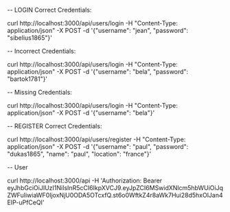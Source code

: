 -- LOGIN Correct Credentials:

curl http://localhost:3000/api/users/login -H "Content-Type: application/json" -X POST -d '{"username": "jean", "password": "sibelius1865"}' 

-- Incorrect Credentials:

curl http://localhost:3000/api/users/login -H "Content-Type: application/json" -X POST -d '{"username": "bela", "password": "bartok1781"}'

-- Missing Credentials:

curl http://localhost:3000/api/users/login -H "Content-Type: application/json" -X POST -d '{"username": "bela"}'

-- REGISTER Correct Credentials:

curl http://localhost:3000/api/users/register -H "Content-Type: application/json" -X POST -d '{"username": "paul", "password": "dukas1865", "name": "paul", "location": "france"}'

-- User

curl http://localhost:3000/api -H 'Authorization: Bearer eyJhbGciOiJIUzI1NiIsInR5cCI6IkpXVCJ9.eyJpZCI6MSwidXNlcm5hbWUiOiJqZWFuIiwiaWF0IjoxNjU0ODA5OTcxfQ.st6o0WftkZ4r8aWk7Hui28d5hxOlJan4EIP-uPfCeQI'
